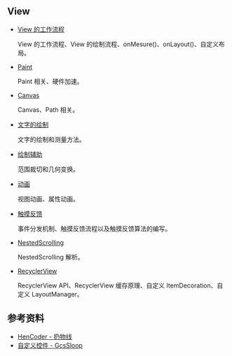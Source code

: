 

## View

- [View 的工作流程](./View%20的工作流程.md)

  View 的工作流程、View 的绘制流程、onMesure()、onLayout()、自定义布局。

- [Paint](./Paint.md)

  Paint 相关、硬件加速。

- [Canvas](./Canvas.md)

  Canvas、Path 相关。

- [文字的绘制](./文字的绘制.md)

  文字的绘制和测量方法。

- [绘制辅助](./范围裁切和几何变换.md)

  范围裁切和几何变换。

- [动画](./动画.md)

  视图动画、属性动画。

- [触摸反馈](./触摸反馈.md)

  事件分发机制、触摸反馈流程以及触摸反馈算法的编写。

- [NestedScrolling](./NestedScrolling.md)

  NestedScrolling 解析。

- [RecyclerView](./RecyclerView.md)

  RecyclerView API、RecyclerView 缓存原理、自定义 ItemDecoration、自定义 LayoutManager。


## 参考资料

- [HenCoder - 扔物线](https://hencoder.com/)
- [自定义控件 - GcsSloop](http://www.gcssloop.com/category/customvie/)
